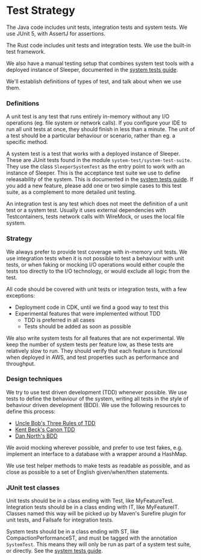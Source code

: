 Test Strategy
=============

The Java code includes unit tests, integration tests and system tests. We use JUnit 5, with AssertJ for assertions.

The Rust code includes unit tests and integration tests. We use the built-in test framework.

We also have a manual testing setup that combines system test tools with a deployed instance of Sleeper, documented in
the [system tests guide](system-tests.md#manual-testing).

We'll establish definitions of types of test, and talk about when we use them.

### Definitions

A unit test is any test that runs entirely in-memory without any I/O operations (eg. file system or network calls).
If you configure your IDE to run all unit tests at once, they should finish in less than a minute. The unit of a test
should be a particular behaviour or scenario, rather than eg. a specific method.

A system test is a test that works with a deployed instance of Sleeper. These are JUnit tests found in the
module `system-test/system-test-suite`. They use the class `SleeperSystemTest` as the entry point to work with an
instance of Sleeper. This is the acceptance test suite we use to define releasability of the system. This is documented
in the [system tests guide](system-tests.md#acceptance-tests). If you add a new feature, please add one or
two simple cases to this test suite, as a complement to more detailed unit testing.

An integration test is any test which does not meet the definition of a unit test or a system test. Usually it uses
external dependencies with Testcontainers, tests network calls with WireMock, or uses the local file system.

### Strategy

We always prefer to provide test coverage with in-memory unit tests. We use integration tests when it is not possible to
test a behaviour with unit tests, or when faking or mocking I/O operations would either couple the tests too directly to
the I/O technology, or would exclude all logic from the test.

All code should be covered with unit tests or integration tests, with a few exceptions:

- Deployment code in CDK, until we find a good way to test this
- Experimental features that were implemented without TDD
  - TDD is preferred in all cases
  - Tests should be added as soon as possible

We also write system tests for all features that are not experimental. We keep the number of system tests per feature
low, as these tests are relatively slow to run. They should verify that each feature is functional when deployed in AWS,
and test properties such as performance and throughput.

### Design techniques

We try to use test driven development (TDD) whenever possible. We use tests to define the behaviour of the system,
writing all tests in the style of behaviour driven development (BDD). We use the following resources to define this
process:

- [Uncle Bob's Three Rules of TDD](http://www.butunclebob.com/ArticleS.UncleBob.TheThreeRulesOfTdd)
- [Kent Beck's Canon TDD](https://tidyfirst.substack.com/p/canon-tdd)
- [Dan North's BDD](https://dannorth.net/introducing-bdd/)

We avoid mocking wherever possible, and prefer to use test fakes, e.g. implement an interface to a database with a
wrapper around a HashMap.

We use test helper methods to make tests as readable as possible, and as close as possible to a set of English
given/when/then statements.

### JUnit test classes

Unit tests should be in a class ending with Test, like MyFeatureTest. Integration tests should be in a class ending with
IT, like MyFeatureIT. Classes named this way will be picked up by Maven's Surefire plugin for unit tests, and Failsafe
for integration tests.

System tests should be in a class ending with ST, like CompactionPerformanceST, and must be tagged with the annotation
`SystemTest`. This means they will only be run as part of a system test suite, or directly. See
the [system tests guide](system-tests.md#acceptance-tests).
